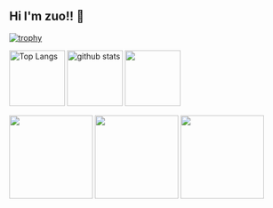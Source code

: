 ## Hi I'm zuo!! 👋

[![trophy](https://github-profile-trophy.vercel.app/?username=zuoboo&theme=onedark)](https://github.com/zuoboo/github-profile-trophy)
<p align="left"> 
  <img alt="Top Langs" height="100px" src="https://github-readme-stats.vercel.app/api/top-langs/?username=zuoboo&layout=compact&show_icons=true&theme=tokyonight&hide=css" />
  <img alt="github stats" height="100px" src="https://github-readme-stats.vercel.app/api?username=zuoboo&theme=tokyonight&show_icons=ture&count_private=true" />
    <img height="100px" src="http://github-profile-summary-cards.vercel.app/api/cards/profile-details?username=zuoboo&theme=tokyonight" />
</p>
<p align="left"> 
  <img height="150px" src="http://github-profile-summary-cards.vercel.app/api/cards/repos-per-language?username=zuoboo&theme=tokyonight" />
  <img height="150px" src="http://github-profile-summary-cards.vercel.app/api/cards/stats?username=zuoboo&theme=tokyonight&count_private=true" />
    <img height="150px" src="http://github-profile-summary-cards.vercel.app/api/cards/productive-time?username=zuoboo&theme=tokyonight&utcOffset=8" />
</p>

